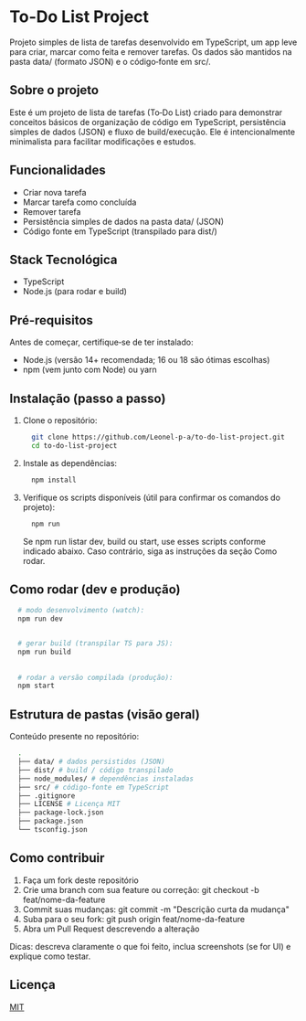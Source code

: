 <h1>To-Do List Project</h1>
<p>Projeto simples de lista de tarefas desenvolvido em TypeScript, um app leve para criar, marcar como feita e remover tarefas. Os dados são mantidos na pasta data/ (formato JSON) e o código‑fonte em src/.</p>
<h2>Sobre o projeto</h2>
<p>Este é um projeto de lista de tarefas (To‑Do List) criado para demonstrar conceitos básicos de organização de código em TypeScript, persistência simples de dados (JSON) e fluxo de build/execução. Ele é intencionalmente minimalista para facilitar modificações e estudos.</p>
<h2>Funcionalidades</h2>
<ul>
  <li>Criar nova tarefa</li>
  <li>Marcar tarefa como concluída</li>
  <li>Remover tarefa</li>
  <li>Persistência simples de dados na pasta data/ (JSON)</li>
  <li>Código fonte em TypeScript (transpilado para dist/)</li>
</ul>
<h2>Stack Tecnológica</h2>
<ul>
  <li>TypeScript</li>
  <li>Node.js (para rodar e build)</li>
</ul>
<h2>Pré-requisitos</h2>
<p>Antes de começar, certifique‑se de ter instalado:</p>
<ul>
  <li>Node.js (versão 14+ recomendada; 16 ou 18 são ótimas escolhas)</li>
  <li>npm (vem junto com Node) ou yarn</li>
</ul>
<h2>Instalação (passo a passo)</h2>
<ol>
  <li>Clone o repositório:</li>

```bash
  git clone https://github.com/Leonel-p-a/to-do-list-project.git
  cd to-do-list-project
```

<li>Instale as dependências:</li>

```bash
  npm install
```

<li>Verifique os scripts disponíveis (útil para confirmar os comandos do projeto):</li>

```bash
  npm run
```

Se npm run listar dev, build ou start, use esses scripts conforme indicado abaixo. Caso contrário, siga as instruções da seção Como rodar.
</ol>

<h2>Como rodar (dev e produção)</h2>

```bash
  # modo desenvolvimento (watch):
  npm run dev


  # gerar build (transpilar TS para JS):
  npm run build
  
  
  # rodar a versão compilada (produção):
  npm start
```

<h2>Estrutura de pastas (visão geral)</h2>
<p>Conteúdo presente no repositório:</p>
  
```bash
  .
  ├── data/ # dados persistidos (JSON)
  ├── dist/ # build / código transpilado
  ├── node_modules/ # dependências instaladas
  ├── src/ # código-fonte em TypeScript
  ├── .gitignore
  ├── LICENSE # Licença MIT
  ├── package-lock.json
  ├── package.json
  └── tsconfig.json
```

<h2>Como contribuir</h2>
<ol>
  <li>Faça um fork deste repositório</li>
  <li>Crie uma branch com sua feature ou correção: git checkout -b feat/nome-da-feature</li>
  <li>Commit suas mudanças: git commit -m "Descrição curta da mudança"</li>
  <li>Suba para o seu fork: git push origin feat/nome-da-feature</li>
  <li>Abra um Pull Request descrevendo a alteração</li>
</ol>

Dicas: descreva claramente o que foi feito, inclua screenshots (se for UI) e explique como testar.

<h2>Licença</h2>

[MIT](https://choosealicense.com/licenses/mit/)

